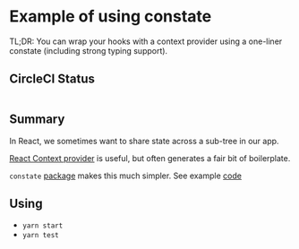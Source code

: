 # Example of using constate

TL;DR: You can wrap your hooks with a context provider using a one-liner constate (including strong typing support).

## CircleCI Status

[![<CircleCI>](https://circleci.com/gh/jazeee/useConstateExample.svg?style=svg)](https://app.circleci.com/pipelines/github/jazeee/useConstateExample)

## Summary

In React, we sometimes want to share state across a sub-tree in our app.

[React Context provider](https://reactjs.org/docs/context.html) is useful, but often generates a fair bit of boilerplate.

`constate` [package](https://github.com/diegohaz/constate) makes this much simpler. See example [code](./src/Incrementer/state/)

## Using

* `yarn start`
* `yarn test`

